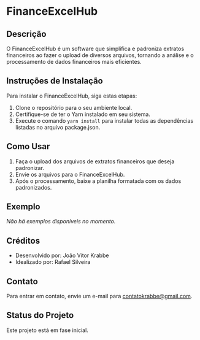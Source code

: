 # FinanceExcelHub

## Descrição
O FinanceExcelHub é um software que simplifica e padroniza extratos financeiros ao fazer o upload de diversos arquivos, tornando a análise e o processamento de dados financeiros mais eficientes.

## Instruções de Instalação
Para instalar o FinanceExcelHub, siga estas etapas:
1. Clone o repositório para o seu ambiente local.
2. Certifique-se de ter o Yarn instalado em seu sistema.
3. Execute o comando `yarn install` para instalar todas as dependências listadas no arquivo package.json.

## Como Usar
1. Faça o upload dos arquivos de extratos financeiros que deseja padronizar.
2. Envie os arquivos para o FinanceExcelHub.
3. Após o processamento, baixe a planilha formatada com os dados padronizados.

## Exemplo
*Não há exemplos disponíveis no momento.*

## Créditos
- Desenvolvido por: João Vitor Krabbe
- Idealizado por: Rafael Silveira

## Contato
Para entrar em contato, envie um e-mail para contatokrabbe@gmail.com.

## Status do Projeto
Este projeto está em fase inicial.
